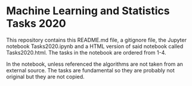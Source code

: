 # Machine Learning and Statistics Tasks 2020
This repository contains this README.md file, a gitignore file, the Jupyter notebook Tasks2020.ipynb and a HTML version of said notebook called Tasks2020.html. The tasks in the notebook are ordered from 1-4.

In the notebook, unless referenced the algorithms are not taken from an external source. The tasks are fundamental so they are probably not original but they are not copied.

